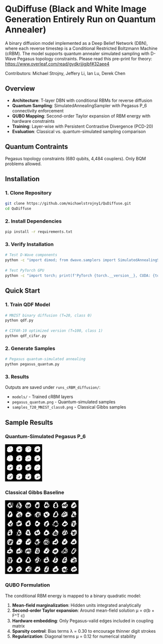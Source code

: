# QuDiffuse (Black and White Image Generation Entirely Run on Quantum Annealer)

A binary diffusion model implemented as a Deep Belief Network (DBN), where each reverse timestep is a Conditional Restricted Boltzmann Machine (cRBM). The model supports quantum annealer simulated sampling with D-Wave Pegasus topology constraints. Please read this pre-print for theory: https://www.overleaf.com/read/gydkrjjjgjbf#32aee4

Contributors: Michael Strojny, Jeffery Li, Ian Lu, Derek Chen

## Overview

- **Architecture**: T-layer DBN with conditional RBMs for reverse diffusion
- **Quantum Sampling**: SimulatedAnnealingSampler with Pegasus P_6 connectivity enforcement
- **QUBO Mapping**: Second-order Taylor expansion of RBM energy with hardware constraints
- **Training**: Layer-wise with Persistent Contrastive Divergence (PCD-20)
- **Evaluation**: Classical vs. quantum-simulated sampling comparison

## Quantum Contraints

Pegasus topology constraints (680 qubits, 4,484 couplers). Only BQM problems allowed.


## Installation

### 1. Clone Repository
```bash
git clone https://github.com/michaelstrojny1/QuDiffuse.git
cd QuDiffuse
```

### 2. Install Dependencies
```bash
pip install -r requirements.txt
```

### 3. Verify Installation
```bash
# Test D-Wave components
python -c "import dimod; from dwave.samplers import SimulatedAnnealingSampler; import dwave_networkx as dnx; print('D-Wave Ocean SDK ready')"

# Test PyTorch GPU
python -c "import torch; print(f'PyTorch {torch.__version__}, CUDA: {torch.cuda.is_available()}')"
```

## Quick Start

### 1. Train QDF Model
```bash
# MNIST binary diffusion (T=20, class 0)
python qdf.py

# CIFAR-10 optimized version (T=100, class 1)
python qdf_cifar.py
```

### 2. Generate Samples
```bash
# Pegasus quantum-simulated annealing
python pegasus_quantum.py
```

### 3. Results
Outputs are saved under `runs_cRBM_diffusion/`:
- `models/` - Trained cRBM layers
- `pegasus_quantum.png` - Quantum-simulated samples
- `samples_T20_MNIST_class0.png` - Classical Gibbs samples

## Sample Results

### Quantum-Simulated Pegasus P_6
![Pegasus Quantum Samples](docs/samples/pegasus_quantum.png)

### Classical Gibbs Baseline  
![Classical Samples](docs/samples/samples_T20_MNIST_class0.png)

### QUBO Formulation

The conditional RBM energy is mapped to a binary quadratic model:

1. **Mean-field marginalization**: Hidden units integrated analytically
2. **Second-order Taylor expansion**: Around mean-field solution μ = σ(b + F^T c)
3. **Hardware embedding**: Only Pegasus-valid edges included in coupling matrix
4. **Sparsity control**: Bias terms λ = 0.30 to encourage thinner digit strokes
5. **Regularization**: Diagonal terms μ = 0.12 for numerical stability
